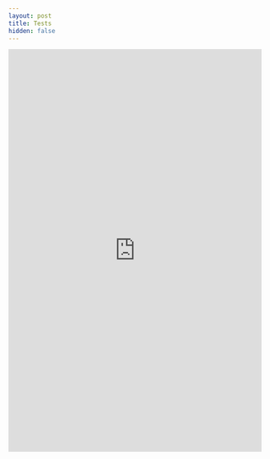 ```yaml
---
layout: post
title: Tests
hidden: false
---
```


<iframe src="https://docs.google.com/spreadsheets/d/e/2PACX-1vQ6Im4vgQtWmti3Jnm_8NbYm7uOxxRuaP-acZ8QPMzAfFAYBa_Z-Ap497KH6fZ032LOxy1ap5tOhJEo/pubhtml?widget=true&amp;headers=false" frameborder="0" height="800px" width="100%"></iframe>
